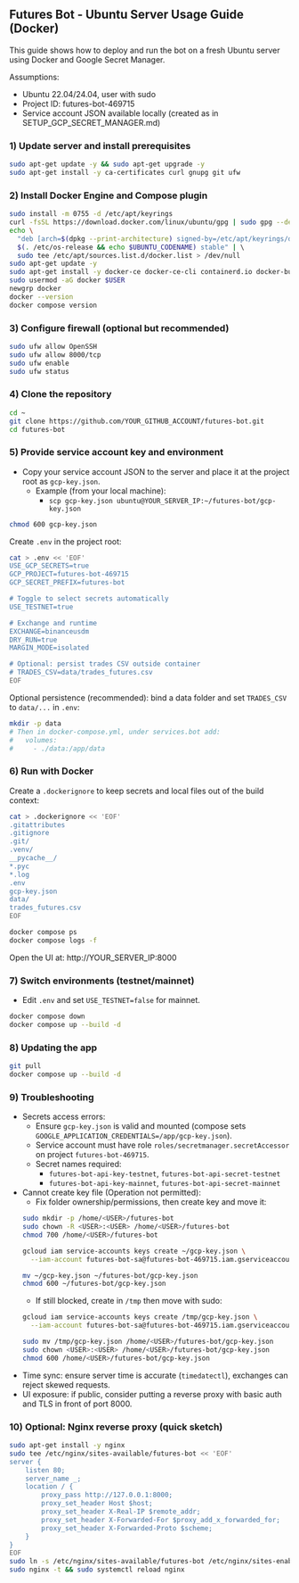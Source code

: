 ## Futures Bot - Ubuntu Server Usage Guide (Docker)

This guide shows how to deploy and run the bot on a fresh Ubuntu server using Docker and Google Secret Manager.

Assumptions:
- Ubuntu 22.04/24.04, user with sudo
- Project ID: futures-bot-469715
- Service account JSON available locally (created as in SETUP_GCP_SECRET_MANAGER.md)

### 1) Update server and install prerequisites
```bash
sudo apt-get update -y && sudo apt-get upgrade -y
sudo apt-get install -y ca-certificates curl gnupg git ufw
```

### 2) Install Docker Engine and Compose plugin
```bash
sudo install -m 0755 -d /etc/apt/keyrings
curl -fsSL https://download.docker.com/linux/ubuntu/gpg | sudo gpg --dearmor -o /etc/apt/keyrings/docker.gpg
echo \
  "deb [arch=$(dpkg --print-architecture) signed-by=/etc/apt/keyrings/docker.gpg] https://download.docker.com/linux/ubuntu \
  $(. /etc/os-release && echo $UBUNTU_CODENAME) stable" | \ 
  sudo tee /etc/apt/sources.list.d/docker.list > /dev/null
sudo apt-get update -y
sudo apt-get install -y docker-ce docker-ce-cli containerd.io docker-buildx-plugin docker-compose-plugin
sudo usermod -aG docker $USER
newgrp docker
docker --version
docker compose version
```

### 3) Configure firewall (optional but recommended)
```bash
sudo ufw allow OpenSSH
sudo ufw allow 8000/tcp
sudo ufw enable
sudo ufw status
```

### 4) Clone the repository
```bash
cd ~
git clone https://github.com/YOUR_GITHUB_ACCOUNT/futures-bot.git
cd futures-bot
```

### 5) Provide service account key and environment
- Copy your service account JSON to the server and place it at the project root as `gcp-key.json`.
  - Example (from your local machine):
    - `scp gcp-key.json ubuntu@YOUR_SERVER_IP:~/futures-bot/gcp-key.json`
```bash
chmod 600 gcp-key.json
```

Create `.env` in the project root:
```bash
cat > .env << 'EOF'
USE_GCP_SECRETS=true
GCP_PROJECT=futures-bot-469715
GCP_SECRET_PREFIX=futures-bot

# Toggle to select secrets automatically
USE_TESTNET=true

# Exchange and runtime
EXCHANGE=binanceusdm
DRY_RUN=true
MARGIN_MODE=isolated

# Optional: persist trades CSV outside container
# TRADES_CSV=data/trades_futures.csv
EOF
```

Optional persistence (recommended): bind a data folder and set `TRADES_CSV` to `data/...` in `.env`:
```bash
mkdir -p data
# Then in docker-compose.yml, under services.bot add:
#   volumes:
#     - ./data:/app/data
```

### 6) Run with Docker
Create a `.dockerignore` to keep secrets and local files out of the build context:
```bash
cat > .dockerignore << 'EOF'
.gitattributes
.gitignore
.git/
.venv/
__pycache__/
*.pyc
*.log
.env
gcp-key.json
data/
trades_futures.csv
EOF
```

```bash
docker compose ps
docker compose logs -f
```

Open the UI at: http://YOUR_SERVER_IP:8000

### 7) Switch environments (testnet/mainnet)
- Edit `.env` and set `USE_TESTNET=false` for mainnet.
```bash
docker compose down
docker compose up --build -d
```

### 8) Updating the app
```bash
git pull
docker compose up --build -d
```

### 9) Troubleshooting
- Secrets access errors:
  - Ensure `gcp-key.json` is valid and mounted (compose sets `GOOGLE_APPLICATION_CREDENTIALS=/app/gcp-key.json`).
  - Service account must have role `roles/secretmanager.secretAccessor` on project `futures-bot-469715`.
  - Secret names required:
    - `futures-bot-api-key-testnet`, `futures-bot-api-secret-testnet`
    - `futures-bot-api-key-mainnet`, `futures-bot-api-secret-mainnet`
- Cannot create key file (Operation not permitted):
  - Fix folder ownership/permissions, then create key and move it:
  ```bash
  sudo mkdir -p /home/<USER>/futures-bot
  sudo chown -R <USER>:<USER> /home/<USER>/futures-bot
  chmod 700 /home/<USER>/futures-bot

  gcloud iam service-accounts keys create ~/gcp-key.json \
    --iam-account futures-bot-sa@futures-bot-469715.iam.gserviceaccount.com

  mv ~/gcp-key.json ~/futures-bot/gcp-key.json
  chmod 600 ~/futures-bot/gcp-key.json
  ```
  - If still blocked, create in `/tmp` then move with sudo:
  ```bash
  gcloud iam service-accounts keys create /tmp/gcp-key.json \
    --iam-account futures-bot-sa@futures-bot-469715.iam.gserviceaccount.com

  sudo mv /tmp/gcp-key.json /home/<USER>/futures-bot/gcp-key.json
  sudo chown <USER>:<USER> /home/<USER>/futures-bot/gcp-key.json
  chmod 600 /home/<USER>/futures-bot/gcp-key.json
  ```
- Time sync: ensure server time is accurate (`timedatectl`), exchanges can reject skewed requests.
- UI exposure: if public, consider putting a reverse proxy with basic auth and TLS in front of port 8000.

### 10) Optional: Nginx reverse proxy (quick sketch)
```bash
sudo apt-get install -y nginx
sudo tee /etc/nginx/sites-available/futures-bot << 'EOF'
server {
    listen 80;
    server_name _;
    location / {
        proxy_pass http://127.0.0.1:8000;
        proxy_set_header Host $host;
        proxy_set_header X-Real-IP $remote_addr;
        proxy_set_header X-Forwarded-For $proxy_add_x_forwarded_for;
        proxy_set_header X-Forwarded-Proto $scheme;
    }
}
EOF
sudo ln -s /etc/nginx/sites-available/futures-bot /etc/nginx/sites-enabled/
sudo nginx -t && sudo systemctl reload nginx
```


